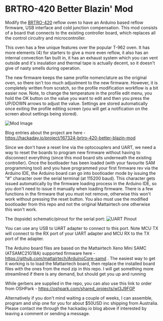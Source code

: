 # BRTRO-420 Better Blazin' Mod

Modify the [BRTRO-420](http://www.charmhigh-tech.com/sale-7840318-hot-2500w-reflow-oven-brt-420-charmhigh-hot-air-infrared-300-300mm-soldering-rework-station.html) reflow oven to have an Arduino based reflow firmware, USB interface and cold junction compensation. This mod consists of a board that connects to the existing controller board, which replaces all the control circuitry and microcontroller.

This oven has a few unique features over the popular T-962 oven. It has more elements (4) for starters to give a more even reflow, it also has an internal convection fan built in, it has an exhaust system which you can vent outside and it's insulation and thermal tape is actually decent, so it doesn't give of nasty smells during operation.

The new firmware keeps the same profile nomenclature as the original oven, so there isn't too much adjustment to the new firmware. However, it is completely written from scratch, so the profile modification workflow is a bit easier now. Note, to change the temperature in the profile edit menu, you hold the OK button on the value you want to edit and then you press the UP/DOWN arrows to adjust the value. Settings are stored automatically once exiting the profile editing screen (you will get a notification on the screen about settings being stored).

![Mod Image](https://cdn.hackaday.io/images/2437681569845054828.jpg)

Blog entries about the project are here - https://hackaday.io/project/167324-brtro-420-better-blazin-mod

Since we don't have a reset line via the optocouplers and UART, we need a way to reset the boards to program new firmware without having to disconnect everything (since this mod board sits underneath the existing controller). Once the bootloader has been loaded (with your favourite SAM programming tool) and you have programmed your first firmware rev via the Arduino IDE, the Arduino board can go into bootloader mode by issuing the "#" character over the serial terminal (at 115200 baud). This character gets issued automatically by the firmware loading process in the Arduino IDE, so you don't need to issue it manually when loading firmware. There is a few functions in the firmware that you must not remove, otherwise this won't work without pressing the reset button. You also must use the modified bootloader from this repo and not the original Mattairtech one otherwise this won't work.

The (topside) schematic/pinout for the serial port:
![UART Pinout](https://cdn.hackaday.io/images/5605181570455859567.png)

You can use any USB to UART adapter to connect to this port. Note MCU TX will connect to the RX port of your UART adapter and MCU RX to the TX port of the adapter.

The Arduino board files are based on the Mattairtech Xeno Mini SAMC (ATSAMC21G18A) supported firmware here - https://github.com/mattairtech/ArduinoCore-samd . The easiest way to get it working is to load the Mattairtech board, then replace the installed board files with the ones from the mod zip in this repo. I will get something more streamlined if there is any demand, but should get you up and running

While gerbers are supplied in the repo, you can also use this link to order from OSHPark - https://oshpark.com/shared_projects/wI3J9FGP

Alternatively if you don't mind waiting a couple of weeks, I can assemble, program and ship one for you for about $50USD inc shipping from Australia. Please contact me through the hackaday.io blog above if interested by leaving a comment or sending a message.
